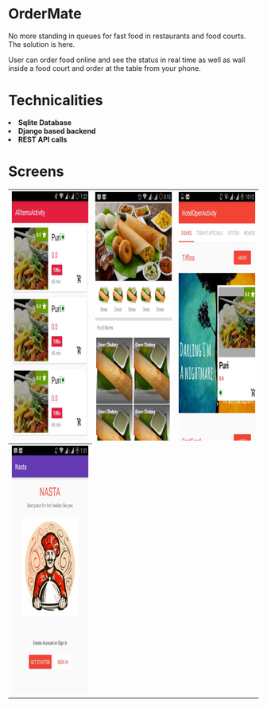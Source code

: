 # OrderMate
No more standing in queues for fast food in restaurants and food courts. The solution is here.

User can order food online and see the status in real time as well as wall inside a food court and order at the table from your phone.

<h1>Technicalities</h1>
   
  
  <b><li>Sqlite Database</li></b>
  <b> <li>Django based backend</li></b>
    <b><li>REST API calls</li></b>
    
<h1>Screens</h1>

<table>
<tr>

<th><img width="500px" height="500px" src="Images/1.jpeg"/></th>
<th><img width="500px" height="500px" src="Images/2.jpeg"/></th>

<th><img width="500px" height="500px" src="Images/3.jpeg"/></th>
</tr>
<tr>

<th><img width="500px" height="500px" src="Images/4.jpeg"/></th>
</tr>
<table>

    


